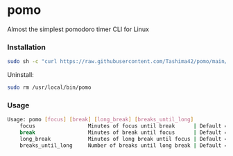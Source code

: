 # pomo
Almost the simplest pomodoro timer CLI for Linux

### Installation
```bash
sudo sh -c "curl https://raw.githubusercontent.com/Tashima42/pomo/main/pomo.sh > /usr/local/bin/pomo" && sudo chmod +x /usr/local/bin/pomo
```

Uninstall:
```bash
sudo rm /usr/local/bin/pomo
```

### Usage

```bash
Usage: pomo [focus] [break] [long_break] [breaks_until_long]
    focus                 Minutes of focus until break      | Default = 25
    break                 Minutes of break until focus      | Default = 5
    long_break            Minutes of long break until focus | Default = 15
    breaks_until_long     Number of breaks until long break | Default = 4
```
